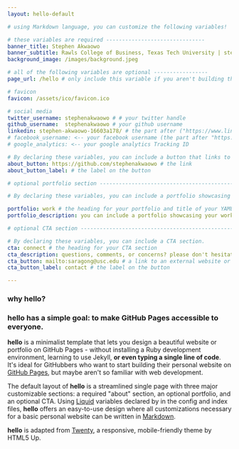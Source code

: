 ```yaml
---
layout: hello-default

# using Markdown language, you can customize the following variables!

# these variables are required -------------------------------
banner_title: Stephen Akwaowo
banner_subtitle: Rawls College of Business, Texas Tech University | stephen.akwaowo@ttu.edu
background_image: /images/background.jpeg

# all of the following variables are optional -----------------
page_url: /hello # only include this variable if you aren't building the page to your primary domain 

# favicon
favicon: /assets/ico/favicon.ico

# social media
twitter_username: stephenakwaowo # # your twitter handle
github_username:  stephenakwaowo # your github username
linkedin: stephen-akwaowo-16603a178/ # the part after ("https://www.linkedin.com/in/...")
# facebook_username: <-- your facebook username (the part after "https://www.facebook.com/...")
# google_analytics: <-- your google analytics Tracking ID

# By declaring these variables, you can include a button that links to an external website or to media.
about_button: https://github.com/stephenakwaowo # the link
about_button_label: # the label on the button

# optional portfolio section ------------------------------------------

# By declaring these variables, you can include a portfolio showcasing your work and organize your portfolio's items into a custom layout, all without adding any CSS. In addition, you must 1) create an HTML file in the_includes folder for each project with the text you'd like to display, and 2) create a YAML file in the _data folder describing the order in which each project should be shown and categorized. See `/includes/example.html` and `/_data/work.yml` for examples.

portfolio: work # the heading for your portfolio and title of your YAML file
portfolio_description: you can include a portfolio showcasing your work and organize your portfolio's items into a custom layout, all without adding any CSS. # a description to be desplayed below the heading and above the content

# optional CTA section --------------------------------------------------

# By declaring these variables, you can include a CTA section.
cta: connect # the heading for your CTA section
cta_description: questions, comments, or concerns? please don't hesitate to reach out. # a description to be desplayed below the heading and above the content
cta_button: mailto:saragong@usc.edu # a link to an external website or to media
cta_button_label: contact # the label on the button

---			
```

[//]: # (write a bit about yourself here)
### why **hello**?  

### **hello** has a simple goal: to make GitHub Pages accessible to everyone.  
  
**hello** is a minimalist template that lets you design a beautiful website or portfolio on GitHub Pages - without installing a Ruby
development environment, learning to use Jekyll, **or even typing a single line of code**. It's ideal for GitHubbers
who want to start building their personal website on [GitHub Pages](https://pages.github.com/), but maybe aren't so familiar with web development.
  

The default layout of **hello** is a streamlined single page with three major customizable sections: a required "about" section, an optional portfolio, and an optional CTA. Using [Liquid](https://shopify.github.io/liquid/) variables declared by in the config and index files, **hello** offers an easy-to-use design where all customizations necessary for a basic personal website can be written in [Markdown](https://www.markdownguide.org/basic-syntax/).  


**hello** is adapted from [Twenty](https://html5up.net/twenty), a responsive, mobile-friendly theme by HTML5 Up.
